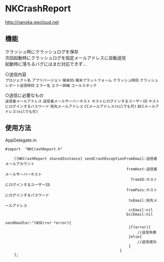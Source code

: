 NKCrashReport
=============
http://nanoka.wpcloud.net  

機能
-----
クラッシュ時にクラッシュログを保存  
次回起動時にクラッシュログを指定メールアドレスに自動送信  
起動時に落ちるバグにはまだ対応できず…

○送信内容  
`プロジェクト名` `アプリバージョン` `端末OS` `端末プラットフォーム` `クラッシュ時刻` `クラッシュレポート送信時刻` `エラー名` `エラー詳細` `コールスタック`  
  
○送信に必要なもの  
`送信者メールアドレス` `送信者メールサーバーホスト` `ホストにログインするユーザーID` `ホストにログインするバスワード` `宛先メールアドレス` `CCメールアドレス(nilでも可)` `BCCメールアドレス(nilでも可)`  
  
使用方法
-----
AppDelegate.m
```
#import  "NKCrashReport.h"
```
```
    [[NKCrashReport sharedInstance] sendCrashExceptionFromEmail:送信者メールアカウント
                                                       fromHost:送信者メールサーバーホスト
                                                         fromID:ホストにログインするユーザーID
                                                       fromPass:ホストにログインするバスワード
                                                        toEmail:宛先メールアドレス
                                                        ccEmail:nil
                                                       bccEmail:nil
                                                    sendHandler:^(NSError *error){
                                                        if(error){
                                                            //送信失敗
                                                        }else{
                                                            //送信成功
                                                        }
                                                    }
    ];
```